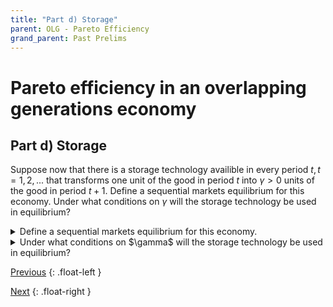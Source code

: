 ```yaml
---
title: "Part d) Storage" 
parent: OLG - Pareto Efficiency
grand_parent: Past Prelims
---
```




# Pareto efficiency in an overlapping generations economy

## Part d) Storage

Suppose now that there is a storage technology availible in every period $t, t=1,2,...$ that transforms one unit of the good in period $t$ into $\gamma > 0$ units of the good in period $t+1$. Define a sequential markets equilibrium for this economy. Under what conditions on $\gamma$ will the storage technology be used in equilibrium?


<details markdown="block"><summary>Define a sequential markets equilibrium for this economy.</summary>


</details>








<details markdown="block"><summary>Under what conditions on $\gamma$ will the storage technology be used in equilibrium?</summary>


</details>


[Previous](kehoe-olg-c)
{: .float-left }

[Next](kehoe-olg)
{: .float-right }
